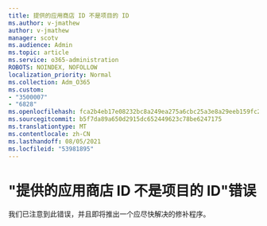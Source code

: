 ```yaml
---
title: 提供的应用商店 ID 不是项目的 ID
ms.author: v-jmathew
author: v-jmathew
manager: scotv
ms.audience: Admin
ms.topic: article
ms.service: o365-administration
ROBOTS: NOINDEX, NOFOLLOW
localization_priority: Normal
ms.collection: Adm_O365
ms.custom:
- "3500007"
- "6828"
ms.openlocfilehash: fca2b4eb17e08232bc8a249ea275a6cbc25a3e8a29eeb159fc25f623d4f24390
ms.sourcegitcommit: b5f7da89a650d2915dc652449623c78be6247175
ms.translationtype: MT
ms.contentlocale: zh-CN
ms.lasthandoff: 08/05/2021
ms.locfileid: "53981895"
---
```

# <a name="the-store-id-provided-isnt-an-id-of-an-item-error"></a>"提供的应用商店 ID 不是项目的 ID"错误

我们已注意到此错误，并且即将推出一个应尽快解决的修补程序。
